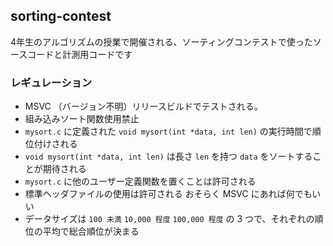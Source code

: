 ## sorting-contest

4年生のアルゴリズムの授業で開催される、ソーティングコンテストで使ったソースコードと計測用コードです


### レギュレーション

- MSVC （バージョン不明）リリースビルドでテストされる。
- 組み込みソート関数使用禁止
- `mysort.c` に定義された `void mysort(int *data, int len)` の実行時間で順位付けされる
- `void mysort(int *data, int len)` は長さ `len` を持つ `data` をソートすることが期待される
- `mysort.c` に他のユーザー定義関数を置くことは許可される
- 標準ヘッダファイルの使用は許可される おそらく MSVC にあれば何でもいい
- データサイズは `100 未満` `10,000 程度` `100,000 程度` の 3 つで、それぞれの順位の平均で総合順位が決まる

